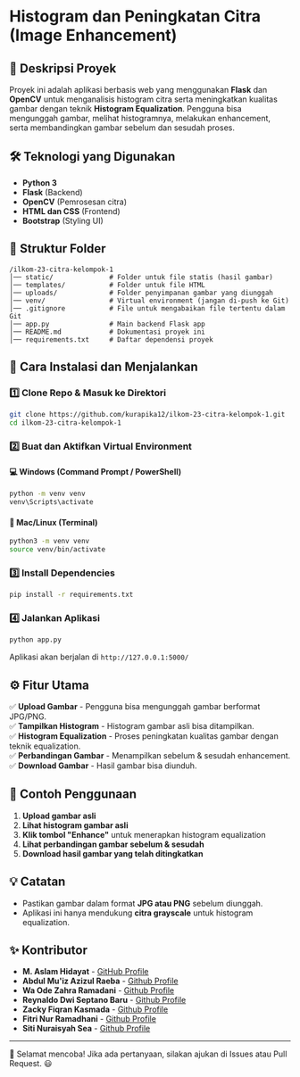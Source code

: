 # Histogram dan Peningkatan Citra (Image Enhancement)

## 📌 Deskripsi Proyek

Proyek ini adalah aplikasi berbasis web yang menggunakan **Flask** dan **OpenCV** untuk menganalisis histogram citra serta meningkatkan kualitas gambar dengan teknik **Histogram Equalization**. Pengguna bisa mengunggah gambar, melihat histogramnya, melakukan enhancement, serta membandingkan gambar sebelum dan sesudah proses.

## 🛠 Teknologi yang Digunakan

- **Python 3**
- **Flask** (Backend)
- **OpenCV** (Pemrosesan citra)
- **HTML dan CSS** (Frontend)
- **Bootstrap** (Styling UI)

## 📂 Struktur Folder

```
/ilkom-23-citra-kelompok-1
│── static/              # Folder untuk file statis (hasil gambar)
│── templates/           # Folder untuk file HTML
│── uploads/             # Folder penyimpanan gambar yang diunggah
│── venv/                # Virtual environment (jangan di-push ke Git)
│── .gitignore           # File untuk mengabaikan file tertentu dalam Git
│── app.py               # Main backend Flask app
│── README.md            # Dokumentasi proyek ini
│── requirements.txt     # Daftar dependensi proyek
```

## 🔧 Cara Instalasi dan Menjalankan

### 1️⃣ **Clone Repo & Masuk ke Direktori**

```bash
git clone https://github.com/kurapika12/ilkom-23-citra-kelompok-1.git
cd ilkom-23-citra-kelompok-1
```

### 2️⃣ **Buat dan Aktifkan Virtual Environment**

#### 💻 **Windows** (Command Prompt / PowerShell)

```bash
python -m venv venv
venv\Scripts\activate
```

#### 🍏 **Mac/Linux** (Terminal)

```bash
python3 -m venv venv
source venv/bin/activate
```

### 3️⃣ **Install Dependencies**

```bash
pip install -r requirements.txt
```

### 4️⃣ **Jalankan Aplikasi**

```bash
python app.py
```

Aplikasi akan berjalan di `http://127.0.0.1:5000/`

## ⚙️ Fitur Utama

✅ **Upload Gambar** - Pengguna bisa mengunggah gambar berformat JPG/PNG.<br>
✅ **Tampilkan Histogram** - Histogram gambar asli bisa ditampilkan.<br>
✅ **Histogram Equalization** - Proses peningkatan kualitas gambar dengan teknik equalization.<br>
✅ **Perbandingan Gambar** - Menampilkan sebelum & sesudah enhancement.<br>
✅ **Download Gambar** - Hasil gambar bisa diunduh.

## 📸 Contoh Penggunaan

1. **Upload gambar asli**
2. **Lihat histogram gambar asli**
3. **Klik tombol "Enhance"** untuk menerapkan histogram equalization
4. **Lihat perbandingan gambar sebelum & sesudah**
5. **Download hasil gambar yang telah ditingkatkan**

## 💡 Catatan

- Pastikan gambar dalam format **JPG atau PNG** sebelum diunggah.
- Aplikasi ini hanya mendukung **citra grayscale** untuk histogram equalization.

## ✨ Kontributor

- **M. Aslam Hidayat** - [GitHub Profile](https://github.com/kurapika12)
- **Abdul Mu'iz Azizul Raeba** - [Github Profile](https://github.com/username)
- **Wa Ode Zahra Ramadani** - [Github Profile](https://github.com/WaOdeZahraRamadani0410)
- **Reynaldo Dwi Septano Baru** - [Github Profile](https://github.com/reyynald)
- **Zacky Fiqran Kasmada** - [Github Profile](https://github.com/Zackyfiqran038)
- **Fitri Nur Ramadhani** - [Github Profile](https://github.com/username)
- **Siti Nuraisyah Sea** - [Github Profile](https://github.com/username)

---

🚀 Selamat mencoba! Jika ada pertanyaan, silakan ajukan di Issues atau Pull Request. 😃
